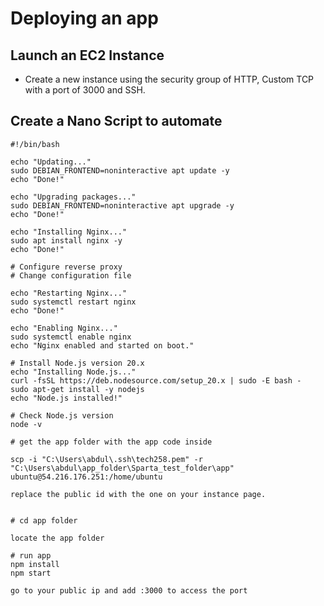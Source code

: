 # Deploying an app

## Launch an EC2 Instance
- Create a new instance using the security group of HTTP, Custom TCP with a port of 3000 and SSH. 

## Create a Nano Script to automate 

```
#!/bin/bash

echo "Updating..."
sudo DEBIAN_FRONTEND=noninteractive apt update -y
echo "Done!"

echo "Upgrading packages..."
sudo DEBIAN_FRONTEND=noninteractive apt upgrade -y
echo "Done!"

echo "Installing Nginx..."
sudo apt install nginx -y
echo "Done!"

# Configure reverse proxy
# Change configuration file

echo "Restarting Nginx..."
sudo systemctl restart nginx
echo "Done!"

echo "Enabling Nginx..."
sudo systemctl enable nginx
echo "Nginx enabled and started on boot."

# Install Node.js version 20.x
echo "Installing Node.js..."
curl -fsSL https://deb.nodesource.com/setup_20.x | sudo -E bash -
sudo apt-get install -y nodejs
echo "Node.js installed!"

# Check Node.js version
node -v

# get the app folder with the app code inside

scp -i "C:\Users\abdul\.ssh\tech258.pem" -r "C:\Users\abdul\app_folder\Sparta_test_folder\app" ubuntu@54.216.176.251:/home/ubuntu

replace the public id with the one on your instance page. 


# cd app folder

locate the app folder

# run app
npm install 
npm start

go to your public ip and add :3000 to access the port 

```



